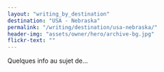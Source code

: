 ```yaml
---
layout: "writing_by_destination"
destination: "USA - Nebraska"
permalink: "/writing/destination/usa-nebraska/"
header-img: "assets/owner/hero/archive-bg.jpg"
flickr-text: ""
---
```


Quelques info au sujet de...